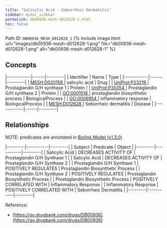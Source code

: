 ```yaml
---
title: "Salicylic Acid - Seborrheic Dermatitis"
sidebar: mydoc_sidebar
permalink: db00936-mesh-d012628-1.html
toc: false 
---
```



Path ID: `DB00936_MESH_D012628_1`
{% include image.html url="images/db00936-mesh-d012628-1.png" file="db00936-mesh-d012628-1.png" alt="db00936-mesh-d012628-1" %}

## Concepts

|------------|------|---------|
| Identifier | Name | Type    |
|------------|------|---------|
| <a href="https://identifiers.org/MESH:D020156">MESH:D020156 </a> | salicylic acid | Drug |
| <a href="https://identifiers.org/UniProt:P23219">UniProt:P23219 </a> | Prostaglandin G/H synthase 1 | Protein |
| <a href="https://identifiers.org/UniProt:P35354">UniProt:P35354 </a> | Prostaglandin G/H synthase 2 | Protein |
| <a href="https://identifiers.org/GO:0001516">GO:0001516 </a> | prostaglandin biosynthetic process | BiologicalProcess |
| <a href="https://identifiers.org/GO:0006954">GO:0006954 </a> | inflammatory response | BiologicalProcess |
| <a href="https://identifiers.org/MESH:D012628">MESH:D012628 </a> | Seborrheic dermatitis | Disease |
|------------|------|---------|

## Relationships


NOTE: predicates are annotated in <a href="https://github.com/biolink/biolink-model/releases/tag/v1.3.0">Biolink Model (v1.3.0)</a>

|---------|-----------|---------|
| Subject | Predicate | Object  |
|---------|-----------|---------|
| Salicylic Acid | DECREASES ACTIVITY OF | Prostaglandin G/H Synthase 1 |
| Salicylic Acid | DECREASES ACTIVITY OF | Prostaglandin G/H Synthase 2 |
| Prostaglandin G/H Synthase 1 | POSITIVELY REGULATES | Prostaglandin Biosynthetic Process |
| Prostaglandin G/H Synthase 2 | POSITIVELY REGULATES | Prostaglandin Biosynthetic Process |
| Prostaglandin Biosynthetic Process | POSITIVELY CORRELATED WITH | Inflammatory Response |
| Inflammatory Response | POSITIVELY CORRELATED WITH | Seborrheic Dermatitis |
|---------|-----------|---------|

Reference: 
  - [https://go.drugbank.com/drugs/DB00936](https://go.drugbank.com/drugs/DB00936)
